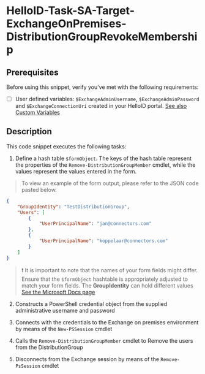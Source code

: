 
# HelloID-Task-SA-Target-ExchangeOnPremises-DistributionGroupRevokeMembership

## Prerequisites
Before using this snippet, verify you've met with the following requirements:
- [ ] User defined variables: `$ExchangeAdminUsername`, `$ExchangeAdminPassword` and `$ExchangeConnectionUri` created in your HelloID portal. [See also Custom Variables](https://docs.helloid.com/en/variables/custom-variables.html)


## Description

This code snippet executes the following tasks:

1. Define a hash table `$formObject`. The keys of the hash table represent the properties of the `Remove-DistributionGroupMember` cmdlet, while the values represent the values entered in the form.

> To view an example of the form output, please refer to the JSON code pasted below.

```json
{
    "GroupIdentity": "TestDistributionGroup",
    "Users": [
        {
            "UserPrincipalName": "jan@connectors.com"
        },
        {
            "UserPrincipalName": "koppelaar@connectors.com"
        }
    ]
}
```

> :exclamation: It is important to note that the names of your form fields might differ. Ensure that the `$formObject` hashtable is appropriately adjusted to match your form fields.
> The **GroupIdentity** can hold different values [See the Microsoft Docs page](https://learn.microsoft.com/en-us/powershell/module/exchange/remove-distributiongroupmember?view=exchange-ps)

2. Constructs a PowerShell credential object from the supplied administrative username and password

3. Connects with the credentials to the Exchange on premises environment by means of the `New-PSSession` cmdlet

4. Calls the `Remove-DistributionGroupMember` cmdlet to Remove the users from the DistributionGroup

5. Disconnects from the Exchange session by means of the `Remove-PsSession` cmdlet
